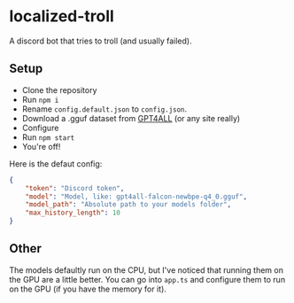 # localized-troll

A discord bot that tries to troll (and usually failed).

## Setup

- Clone the repository
- Run `npm i`
- Rename `config.default.json` to `config.json`.
- Download a .gguf dataset from [GPT4ALL](https://gpt4all.io/) (or any site really)
- Configure
- Run `npm start`
- You're off!

Here is the defaut config:
```JSON
{
    "token": "Discord token",
    "model": "Model, like: gpt4all-falcon-newbpe-q4_0.gguf",
    "model_path": "Absolute path to your models folder",
    "max_history_length": 10
}
```

## Other

The models defaultly run on the CPU, but I've noticed that running them on the GPU are a little better. You can go into `app.ts` and configure them to run on the GPU (if you have the memory for it).
